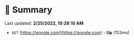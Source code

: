 # 📖 Summary
Last updated: **2/25/2022, 10:28:10 AM**

- `GET` [https://google.com](https://google.com) - **Up** (153ms)
